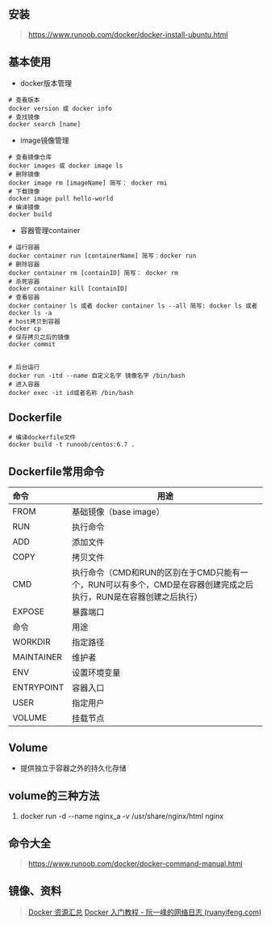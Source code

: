 ## 安装

>  https://www.runoob.com/docker/docker-install-ubuntu.html 

## 基本使用

+ docker版本管理

```shell
# 查看版本
docker version 或 docker info 
# 查找镜像
docker search [name]
```
+ image镜像管理
```shell
# 查看镜像仓库
docker images 或 docker image ls
# 删除镜像
docker image rm [imageName] 简写： docker rmi
# 下载镜像
docker image pull hello-world
# 编译镜像
docker build
```
+ 容器管理container

```shell
# 运行容器
docker container run [containerName] 简写：docker run 
# 删除容器
docker container rm [containID] 简写： docker rm
# 杀死容器
docker container kill [containID]
# 查看容器
docker container ls 或者 docker container ls --all 简写: docker ls 或者 docker ls -a
# host拷贝到容器
docker cp
# 保存拷贝之后的镜像
docker commit
```
```shell

# 后台运行
docker run -itd --name 自定义名字 镜像名字 /bin/bash
# 进入容器
docker exec -it id或者名称 /bin/bash
```

## Dockerfile

```shell
# 编译dockerfile文件
docker build -t runoob/centos:6.7 .
```


## Dockerfile常用命令

| 命令       | 用途                                                         |
| :--------- | ------------------------------------------------------------ |
| FROM       | 基础镜像（base image）                                       |
| RUN        | 执行命令                                                     |
| ADD        | 添加文件                                                     |
| COPY       | 拷贝文件                                                     |
| CMD        | 执行命令（CMD和RUN的区别在于CMD只能有一个，RUN可以有多个，CMD是在容器创建完成之后执行，RUN是在容器创建之后执行） |
| EXPOSE     | 暴露端口                                                     |
| 命令       | 用途                                                         |
| WORKDIR    | 指定路径                                                     |
| MAINTAINER | 维护者                                                       |
| ENV        | 设置环境变量                                                 |
| ENTRYPOINT | 容器入口                                                     |
| USER       | 指定用户                                                     |
| VOLUME     | 挂载节点                                                     |

## Volume

+ 提供独立于容器之外的持久化存储

## volume的三种方法

1. docker run -d --name nginx_a -v /usr/share/nginx/html nginx


## 命令大全

>  https://www.runoob.com/docker/docker-command-manual.html 

## 镜像、资料

>   [Docker 资源汇总](https://www.runoob.com/docker/docker-resources.html)
>   [Docker 入门教程 - 阮一峰的网络日志 (ruanyifeng.com)](http://www.ruanyifeng.com/blog/2018/02/docker-tutorial.html) 

